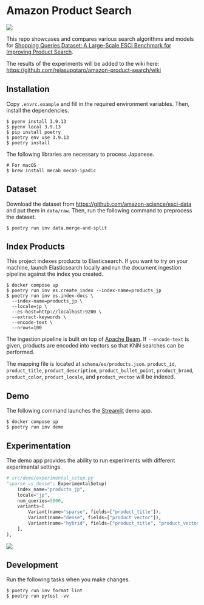 # Amazon Product Search

![](https://github.com/rejasupotaro/amazon-product-search/actions/workflows/ci.yml/badge.svg)

This repo showcases and compares various search algorithms and models for [Shopping Queries Dataset: A Large-Scale ESCI Benchmark for Improving Product Search](https://github.com/amazon-science/esci-data).

The results of the experiments will be added to the wiki here: https://github.com/rejasupotaro/amazon-product-search/wiki

## Installation

Copy `.envrc.example` and fill in the required environment variables. Then, install the dependencies.

```shell
$ pyenv install 3.9.13
$ pyenv local 3.9.13
$ pip install poetry
$ poetry env use 3.9.13
$ poetry install
```

The following libraries are necessary to process Japanese.

```shell
# For macOS
$ brew install mecab mecab-ipadic
```

## Dataset

Download the dataset from https://github.com/amazon-science/esci-data and put them in `data/raw`. Then, run the following command to preprocess the dataset.

```shell
$ poetry run inv data.merge-and-split
```

## Index Products

This project indexes products to Elasticsearch. If you want to try on your machine, launch Elasticsearch locally and run the document ingestion pipeline against the index you created.

```shell
$ docker compose up
$ poetry run inv es.create_index --index-name=products_jp
$ poetry run inv es.index-docs \
  --index-name=products_jp \
  --locale=jp \
  --es-host=http://localhost:9200 \
  --extract-keywords \
  --encode-text \
  --nrows=100
```


The ingestion pipeline is built on top of [Apache Beam](https://beam.apache.org/documentation/sdks/python/). If `--encode-text` is given, products are encoded into vectors so that KNN searches can be performed.

The mapping file is located at `schema/es/products.json`. `product_id`, `product_title`, `product_description`, `product_bullet_point`, `product_brand`, `product_color`, `product_locale`, and `product_vector` will be indexed.

## Demo

The following command launches the [Streamlit](https://streamlit.io/) demo app.

```shell
$ docker compose up
$ poetry run inv demo
```

## Experimentation

The demo app provides the ability to run experiments with different experimental settings.

```python
# src/demo/experimental_setup.py
"sparse_vs_dense": ExperimentalSetup(
    index_name="products_jp",
    locale="jp",
    num_queries=5000,
    variants=[
        Variant(name="sparse", fields=["product_title"]),
        Variant(name="dense", fields=["product_vector"]),
        Variant(name="hybrid", fields=["product_title", "product_vector"]),
    ],
),
```

![](https://user-images.githubusercontent.com/883148/199724869-f8c51c10-da16-42de-a2fe-bf112864c083.png)

## Development

Run the following tasks when you make changes.

```shell
$ poetry run inv format lint
$ poetry run pytest -vv
```
